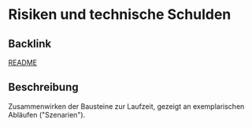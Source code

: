 # Risiken und technische Schulden

## Backlink
[README](https://github.com/placom/docs/blob/main/README.md)

## Beschreibung
Zusammenwirken der Bausteine zur Laufzeit, gezeigt an exemplarischen Abläufen ("Szenarien").
